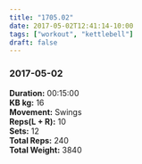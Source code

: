```yaml
---
title: "1705.02"
date: 2017-05-02T12:41:14-10:00
tags: ["workout", "kettlebell"]
draft: false
---
```


### 2017-05-02

**Duration:** 00:15:00  
**KB kg:** 16  
**Movement:** Swings  
**Reps(L + R):** 10  
**Sets:** 12  
**Total Reps:** 240  
**Total Weight:** 3840